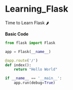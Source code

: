 # Learning_Flask
Time to Learn Flask 🌶️

**Basic Code**
```python
from flask import Flask

app = Flask(__name__)

@app.route('/')
def index():
    return "Hello World"

if __name__ == '__main__':
    app.run(debug=True)
```
